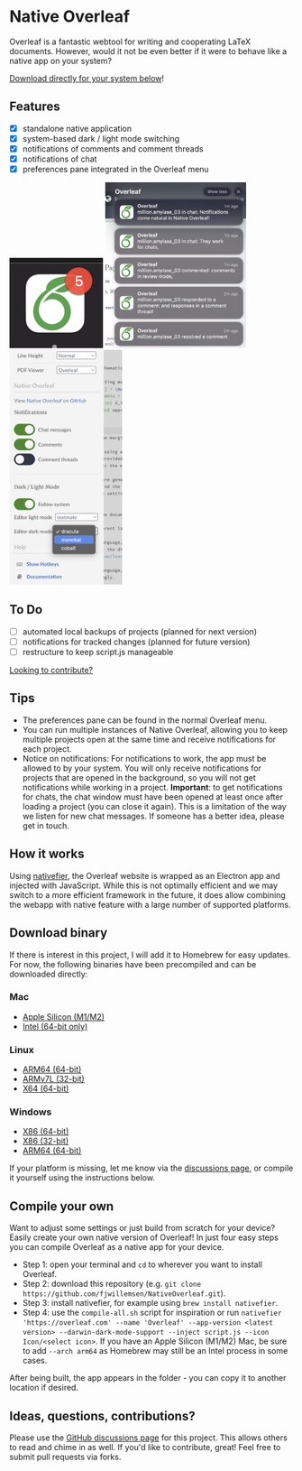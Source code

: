 # Native Overleaf
Overleaf is a fantastic webtool for writing and cooperating LaTeX documents. 
However, would it not be even better if it were to behave like a native app on your system? 

[Download directly for your system below](#download-binary)!

## Features
- [x] standalone native application
- [x] system-based dark / light mode switching 
- [x] notifications of comments and comment threads
- [x] notifications of chat
- [x] preferences pane integrated in the Overleaf menu

<img src="Assets/showcase/notifications/badgecount.png" alt="notification badgecount">
<img src="Assets/showcase/notifications/notificationcenter_light.png" width="250" alt="notification center showcase">
<img src="Assets/showcase/preferences/preferences_pane_extended.png" width="200" alt="preferences pane">


## To Do
- [ ] automated local backups of projects (planned for next version)
- [ ] notifications for tracked changes (planned for future version)
- [ ] restructure to keep script.js manageable

[Looking to contribute?](#ideas-questions-contributions)

## Tips
- The preferences pane can be found in the normal Overleaf menu. 
- You can run multiple instances of Native Overleaf, allowing you to keep multiple projects open at the same time and receive notifications for each project. 
- Notice on notifications: For notifications to work, the app must be allowed to by your system. You will only receive notifications for projects that are opened in the background, so you will not get notifications while working in a project. **Important**: to get notifications for chats, the chat window must have been opened at least once after loading a project (you can close it again). This is a limitation of the way we listen for new chat messages. If someone has a better idea, please get in touch. 

## How it works
Using [nativefier](https://github.com/nativefier/nativefier), the Overleaf website is wrapped as an Electron app and injected with JavaScript. While this is not optimally efficient and we may switch to a more efficient framework in the future, it does allow combining the webapp with native feature with a large number of supported platforms. 

## Download binary
If there is interest in this project, I will add it to Homebrew for easy updates. 
For now, the following binaries have been precompiled and can be downloaded directly:

### **Mac**
* [Apple Silicon (M1/M2)](https://github.com/fjwillemsen/NativeOverleaf/releases/latest/download/Overleaf-darwin-arm64.zip)
* [Intel (64-bit only)](https://github.com/fjwillemsen/NativeOverleaf/releases/latest/download/Overleaf-darwin-x64.zip)

### **Linux**
* [ARM64 (64-bit)](https://github.com/fjwillemsen/NativeOverleaf/releases/latest/download/Overleaf-linux-arm64.zip)
* [ARMv7L (32-bit)](https://github.com/fjwillemsen/NativeOverleaf/releases/latest/download/Overleaf-linux-armv7l.zip)
* [X64 (64-bit)](https://github.com/fjwillemsen/NativeOverleaf/releases/latest/download/Overleaf-linux-x64.zip)

### **Windows**
* [X86 (64-bit)](https://github.com/fjwillemsen/NativeOverleaf/releases/latest/download/Overleaf-win32-x64.zip)
* [X86 (32-bit)](https://github.com/fjwillemsen/NativeOverleaf/releases/latest/download/Overleaf-win32-ia32.zip)
* [ARM64 (64-bit)](https://github.com/fjwillemsen/NativeOverleaf/releases/latest/download/Overleaf-win32-arm64.zip)

If your platform is missing, let me know via the [discussions page](https://github.com/fjwillemsen/NativeOverleaf/discussions), or compile it yourself using the instructions below. 


## Compile your own
Want to adjust some settings or just build from scratch for your device? Easily create your own native version of Overleaf!
In just four easy steps you can compile Overleaf as a native app for your device.  

- Step 1: open your terminal and `cd` to wherever you want to install Overleaf. 
- Step 2: download this repository (e.g. `git clone https://github.com/fjwillemsen/NativeOverleaf.git`).
- Step 3: install nativefier, for example using `brew install nativefier`. 
- Step 4: use the `compile-all.sh` script for inspiration or run `nativefier 'https://overleaf.com' --name 'Overleaf' --app-version <latest version> --darwin-dark-mode-support --inject script.js --icon Icon/<select icon>`. If you have an Apple Silicon (M1/M2) Mac, be sure to add `--arch arm64` as Homebrew may still be an Intel process in some cases. 

After being built, the app appears in the folder - you can copy it to another location if desired. 

## Ideas, questions, contributions?
Please use the [GitHub discussions page](https://github.com/fjwillemsen/NativeOverleaf/discussions) for this project. This allows others to read and chime in as well. 
If you'd like to contribute, great! 
Feel free to submit pull requests via forks. 
